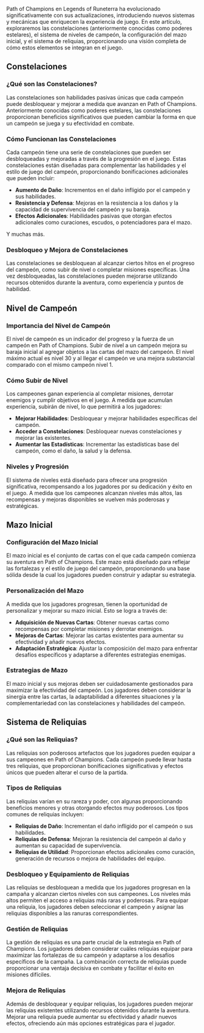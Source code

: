 Path of Champions en Legends of Runeterra ha evolucionado significativamente con sus actualizaciones, introduciendo nuevos sistemas y mecánicas que enriquecen la experiencia de juego. En este artículo, exploraremos las constelaciones (anteriormente conocidas como poderes estelares), el sistema de niveles de campeón, la configuración del mazo inicial, y el sistema de reliquias, proporcionando una visión completa de cómo estos elementos se integran en el juego.

## Constelaciones

### ¿Qué son las Constelaciones?

Las constelaciones son habilidades pasivas únicas que cada campeón puede desbloquear y mejorar a medida que avanzan en Path of Champions. Anteriormente conocidas como poderes estelares, las constelaciones proporcionan beneficios significativos que pueden cambiar la forma en que un campeón se juega y su efectividad en combate.

### Cómo Funcionan las Constelaciones

Cada campeón tiene una serie de constelaciones que pueden ser desbloqueadas y mejoradas a través de la progresión en el juego. Estas constelaciones están diseñadas para complementar las habilidades y el estilo de juego del campeón, proporcionando bonificaciones adicionales que pueden incluir:

- **Aumento de Daño**: Incrementos en el daño infligido por el campeón y sus habilidades.
- **Resistencia y Defensa**: Mejoras en la resistencia a los daños y la capacidad de supervivencia del campeón y su baraja.
- **Efectos Adicionales**: Habilidades pasivas que otorgan efectos adicionales como curaciones, escudos, o potenciadores para el mazo.

Y muchas más.

### Desbloqueo y Mejora de Constelaciones

Las constelaciones se desbloquean al alcanzar ciertos hitos en el progreso del campeón, como subir de nivel o completar misiones específicas. Una vez desbloqueadas, las constelaciones pueden mejorarse utilizando recursos obtenidos durante la aventura, como experiencia y puntos de habilidad.

## Nivel de Campeón

### Importancia del Nivel de Campeón

El nivel de campeón es un indicador del progreso y la fuerza de un campeón en Path of Champions. Subir de nivel a un campeón  mejora su baraja inicial al agregar objetos a las cartas del mazo del campeón. El nivel máximo actual es nivel 30 y al llegar el campeón ve una mejora substancial comparado con el mismo campeón nivel 1.

### Cómo Subir de Nivel

Los campeones ganan experiencia al completar misiones, derrotar enemigos y cumplir objetivos en el juego. A medida que acumulan experiencia, subirán de nivel, lo que permitirá a los jugadores:

- **Mejorar Habilidades**: Desbloquear y mejorar habilidades específicas del campeón.
- **Acceder a Constelaciones**: Desbloquear nuevas constelaciones y mejorar las existentes.
- **Aumentar las Estadísticas**: Incrementar las estadísticas base del campeón, como el daño, la salud y la defensa.

### Niveles y Progresión

El sistema de niveles está diseñado para ofrecer una progresión significativa, recompensando a los jugadores por su dedicación y éxito en el juego. A medida que los campeones alcanzan niveles más altos, las recompensas y mejoras disponibles se vuelven más poderosas y estratégicas.

## Mazo Inicial

### Configuración del Mazo Inicial

El mazo inicial es el conjunto de cartas con el que cada campeón comienza su aventura en Path of Champions. Este mazo está diseñado para reflejar las fortalezas y el estilo de juego del campeón, proporcionando una base sólida desde la cual los jugadores pueden construir y adaptar su estrategia.

### Personalización del Mazo

A medida que los jugadores progresan, tienen la oportunidad de personalizar y mejorar su mazo inicial. Esto se logra a través de:

- **Adquisición de Nuevas Cartas**: Obtener nuevas cartas como recompensas por completar misiones y derrotar enemigos.
- **Mejoras de Cartas**: Mejorar las cartas existentes para aumentar su efectividad y añadir nuevos efectos.
- **Adaptación Estratégica**: Ajustar la composición del mazo para enfrentar desafíos específicos y adaptarse a diferentes estrategias enemigas.

### Estrategias de Mazo

El mazo inicial y sus mejoras deben ser cuidadosamente gestionados para maximizar la efectividad del campeón. Los jugadores deben considerar la sinergia entre las cartas, la adaptabilidad a diferentes situaciones y la complementariedad con las constelaciones y habilidades del campeón.

## Sistema de Reliquias

### ¿Qué son las Reliquias?

Las reliquias son poderosos artefactos que los jugadores pueden equipar a sus campeones en Path of Champions. Cada campeón puede llevar hasta tres reliquias, que proporcionan bonificaciones significativas y efectos únicos que pueden alterar el curso de la partida.

### Tipos de Reliquias

Las reliquias varían en su rareza y poder, con algunas proporcionando beneficios menores y otras otorgando efectos muy poderosos. Los tipos comunes de reliquias incluyen:

- **Reliquias de Daño**: Incrementan el daño infligido por el campeón o sus habilidades.
- **Reliquias de Defensa**: Mejoran la resistencia del campeón al daño y aumentan su capacidad de supervivencia.
- **Reliquias de Utilidad**: Proporcionan efectos adicionales como curación, generación de recursos o mejora de habilidades del equipo.

### Desbloqueo y Equipamiento de Reliquias

Las reliquias se desbloquean a medida que los jugadores progresan en la campaña y alcanzan ciertos niveles con sus campeones. Los niveles más altos permiten el acceso a reliquias más raras y poderosas. Para equipar una reliquia, los jugadores deben seleccionar el campeón y asignar las reliquias disponibles a las ranuras correspondientes.

### Gestión de Reliquias

La gestión de reliquias es una parte crucial de la estrategia en Path of Champions. Los jugadores deben considerar cuáles reliquias equipar para maximizar las fortalezas de su campeón y adaptarse a los desafíos específicos de la campaña. La combinación correcta de reliquias puede proporcionar una ventaja decisiva en combate y facilitar el éxito en misiones difíciles.

### Mejora de Reliquias

Además de desbloquear y equipar reliquias, los jugadores pueden mejorar las reliquias existentes utilizando recursos obtenidos durante la aventura. Mejorar una reliquia puede aumentar su efectividad y añadir nuevos efectos, ofreciendo aún más opciones estratégicas para el jugador.
